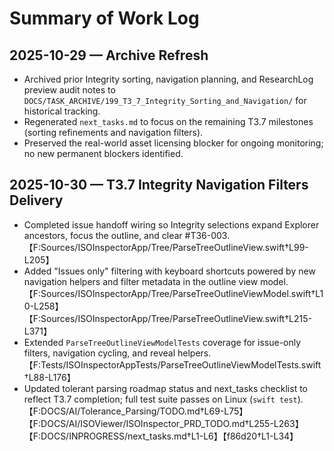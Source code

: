 # Summary of Work Log

## 2025-10-29 — Archive Refresh

- Archived prior Integrity sorting, navigation planning, and ResearchLog preview audit notes to `DOCS/TASK_ARCHIVE/199_T3_7_Integrity_Sorting_and_Navigation/` for historical tracking.
- Regenerated `next_tasks.md` to focus on the remaining T3.7 milestones (sorting refinements and navigation filters).
- Preserved the real-world asset licensing blocker for ongoing monitoring; no new permanent blockers identified.

## 2025-10-30 — T3.7 Integrity Navigation Filters Delivery

- Completed issue handoff wiring so Integrity selections expand Explorer ancestors, focus the outline, and clear #T36-003.【F:Sources/ISOInspectorApp/Tree/ParseTreeOutlineView.swift†L99-L205】
- Added "Issues only" filtering with keyboard shortcuts powered by new navigation helpers and filter metadata in the outline view model.【F:Sources/ISOInspectorApp/Tree/ParseTreeOutlineViewModel.swift†L10-L258】【F:Sources/ISOInspectorApp/Tree/ParseTreeOutlineView.swift†L215-L371】
- Extended `ParseTreeOutlineViewModelTests` coverage for issue-only filters, navigation cycling, and reveal helpers.【F:Tests/ISOInspectorAppTests/ParseTreeOutlineViewModelTests.swift†L88-L176】
- Updated tolerant parsing roadmap status and next_tasks checklist to reflect T3.7 completion; full test suite passes on Linux (`swift test`).【F:DOCS/AI/Tolerance_Parsing/TODO.md†L69-L75】【F:DOCS/AI/ISOViewer/ISOInspector_PRD_TODO.md†L255-L263】【F:DOCS/INPROGRESS/next_tasks.md†L1-L6】【f86d20†L1-L34】
